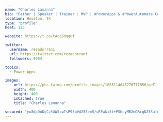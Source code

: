 ```yaml
---
name: "Charles Lamanna"
bio: "Father | Speaker | Trainer | MVP | #PowerApps & #PowerAutomate Community Super User | YouTuber Right-pointing triangle http://youtube.com/c/rezadorrani | Learn - Share - Clockwise rightwards and leftwards open circle arrows"
location: Houston, TX
type: "profile"
heat: 125

website: https://t.co/tAcqSdqguf

twitter:
  username: rezadorrani
  url: https://twitter.com/rezadorrani
  followers: 4084

topics:
  - Power Apps

images:
  - url: https://pbs.twimg.com/profile_images/1063114045270777856/qeT-jpWr_400x400.jpg
    width: 400
    height: 400
    isCached: true
    title: "Charles Lamanna"

secured: "yu8dpDoDqCz5UW5zwTsP93bVd255em5/uRPwki5t+PShuyMR2nORrqN25Safe6jxOAiMDS+YlTmM2qEVh2nGRlmidrqQiWr5xYcg0eT6PaKQx/o/x9E4KDDyTxj9jyxQ0HMHVnGiGuSRpTZ+Orkw4YLH+mqlZyRoZYuKlFDH6YUCjHE4LomHFHFgyrgjGGW7t9N6UC/28dzBQFv/n1XTopgeAMKDATcd+graT7VisZ+2O8nx/zoY5nsVFbZh8Nahk9526YhLJ5JzE68sLPUF5RrXEU6xEQa4X3+0PM4qW5D+ONGQgStE8E46jKZTrXR7TNDJuoVMlxYqJYs92l9TsXZOFHUaczlm6C6vXWc0AfBUWzoTV3284fyheahPT9mPHsVtxUvOM1PvzVmksIRP2lXyX9cRt8DpEcuNwtiilt4=;zy93SSWxgVHiVR5ZDaIwcw=="
---
```


